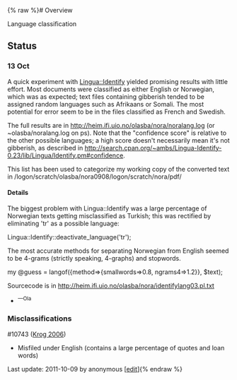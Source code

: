 {% raw %}# Overview

Language classification

## Status

### 13 Oct

A quick experiment with
[Lingua::Identify](http://search.cpan.org/~ambs/Lingua-Identify-0.23/lib/Lingua/Identify.pm)
yielded promising results with little effort. Most documents were
classified as either English or Norwegian, which was as expected; text
files containing gibberish tended to be assigned random languages such
as Afrikaans or Somali. The most potential for error seem to be in the
files classified as French and Swedish.

The full results are in
<http://heim.ifi.uio.no/olasba/nora/noralang.log> (or
\~olasba/noralang.log on ps). Note that the "confidence score" is
relative to the other possible languages; a high score doesn't
necessarily mean it's not gibberish, as described in
<http://search.cpan.org/~ambs/Lingua-Identify-0.23/lib/Lingua/Identify.pm#confidence>.

This list has been used to categorize my working copy of the converted
text in /logon/scratch/olasba/nora0908/logon/scratch/nora/pdf/

#### Details

The biggest problem with Lingua::Identify was a large percentage of
Norwegian texts getting misclassified as Turkish; this was rectified by
eliminating 'tr' as a possible language:

Lingua::Identify::deactivate\_language('tr');

The most accurate methods for separating Norwegian from English seemed
to be 4-grams (strictly speaking, 4-graphs) and stopwords.

my @guess = langof({method=&gt;{smallwords=&gt;0.8, ngrams4=&gt;1.2}}, $text);

Sourcecode is in
<http://heim.ifi.uio.no/olasba/nora/identifylang03.pl.txt>

- <sup>—Ola</sup>

### Misclassifications

\#10743 ([Krog 2006](http://www.duo.uio.no/sok/work.html?WORKID=46068))
- Misfiled under English (contains a large percentage of quotes and loan
words)

Last update: 2011-10-09 by anonymous [[edit](https://github.com/delph-in/docs/wiki/NoraIdentification/_edit)]{% endraw %}